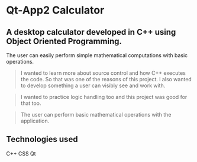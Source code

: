 # Qt-App2 Calculator

## A desktop calculator developed in C++ using Object Oriented Programming. 
The user can easily perform simple mathematical computations with basic operations.

> l wanted to learn more about source control and how C++ executes the code. So 
that was one of the reasons of this project. l also wanted to develop something 
a user can visibly see and work with.

> l wanted to practice logic handling too and this project was good for that too. 

> The user can perform basic mathematical operations with the application. 

## Technologies used 
C++
CSS
Qt 
